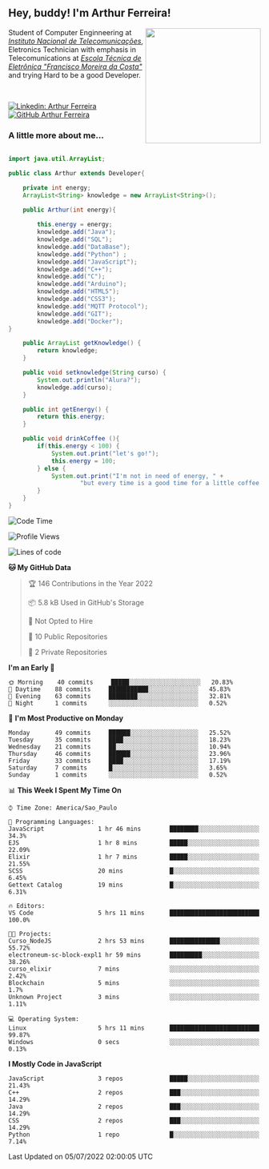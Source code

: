 <h2> Hey, buddy! I'm Arthur Ferreira!</h2>
<img align='right' src="https://media.giphy.com/media/ule4vhcY1xEKQ/giphy.gif" width="230">
<p>Student of Computer Enginneering at  <em><a href="https://inatel.br/home/" target="_blank">Instituto Nacional de Telecomunicações</a></em>, Eletronics Technician with emphasis in Telecomunications at <em><a href="https://www.etefmc.com.br" target="_blank">Escola Técnica de Eletrônica "Francisco Moreira da Costa"</a></em> and trying Hard to be a good Developer.
</p></br>

[![Linkedin: Arthur Ferreira](https://img.shields.io/badge/-Arthur%20Ferreira%20Silva-blue?style=flat-square&logo=Linkedin&logoColor=white&link=https://www.linkedin.com/in/ArthurFerreiraSilva/)]( www.linkedin.com/in/ArthurFerreiraSilva)
[![GitHub Arthur Ferreira](https://img.shields.io/github/followers/arthur-ngdi?label=follow&style=social)](https://github.com/arthur-ngdi)


### A little more about me...  

``` Java

import java.util.ArrayList;

public class Arthur extends Developer{

    private int energy;
    ArrayList<String> knowledge = new ArrayList<String>();

    public Arthur(int energy){
        
        this.energy = energy;
        knowledge.add("Java");
        knowledge.add("SQL");
        knowledge.add("DataBase");
        knowledge.add("Python") ;
        knowledge.add("JavaScript");
        knowledge.add("C++");
        knowledge.add("C");
        knowledge.add("Arduino");
        knowledge.add("HTML5");
        knowledge.add("CSS3");
        knowledge.add("MQTT Protocol");
        knowledge.add("GIT");
        knowledge.add("Docker");
}

    public ArrayList getKnowledge() {
        return knowledge;
    }

    public void setknowledge(String curso) {
        System.out.println("Alura?");
        knowledge.add(curso);
    }

    public int getEnergy() {
        return this.energy;
    }

    public void drinkCoffee (){
        if(this.energy < 100) {
            System.out.print("let's go!");
            this.energy = 100;
        } else {
            System.out.print("I'm not in need of energy, " +
                    "but every time is a good time for a little coffee!");
        }
    }
}

```
<!--START_SECTION:waka-->
![Code Time](http://img.shields.io/badge/Code%20Time-0%20secs-blue)

![Profile Views](http://img.shields.io/badge/Profile%20Views-3-blue)

![Lines of code](https://img.shields.io/badge/From%20Hello%20World%20I%27ve%20Written-472%20Thousand%20lines%20of%20code-blue)

**🐱 My GitHub Data** 

> 🏆 146 Contributions in the Year 2022
 > 
> 📦 5.8 kB Used in GitHub's Storage 
 > 
> 🚫 Not Opted to Hire
 > 
> 📜 10 Public Repositories 
 > 
> 🔑 2 Private Repositories  
 > 
**I'm an Early 🐤** 

```text
🌞 Morning    40 commits     █████░░░░░░░░░░░░░░░░░░░░   20.83% 
🌆 Daytime    88 commits     ███████████░░░░░░░░░░░░░░   45.83% 
🌃 Evening    63 commits     ████████░░░░░░░░░░░░░░░░░   32.81% 
🌙 Night      1 commits      ░░░░░░░░░░░░░░░░░░░░░░░░░   0.52%

```
📅 **I'm Most Productive on Monday** 

```text
Monday       49 commits     ██████░░░░░░░░░░░░░░░░░░░   25.52% 
Tuesday      35 commits     ████░░░░░░░░░░░░░░░░░░░░░   18.23% 
Wednesday    21 commits     ██░░░░░░░░░░░░░░░░░░░░░░░   10.94% 
Thursday     46 commits     ██████░░░░░░░░░░░░░░░░░░░   23.96% 
Friday       33 commits     ████░░░░░░░░░░░░░░░░░░░░░   17.19% 
Saturday     7 commits      █░░░░░░░░░░░░░░░░░░░░░░░░   3.65% 
Sunday       1 commits      ░░░░░░░░░░░░░░░░░░░░░░░░░   0.52%

```


📊 **This Week I Spent My Time On** 

```text
⌚︎ Time Zone: America/Sao_Paulo

💬 Programming Languages: 
JavaScript               1 hr 46 mins        ████████░░░░░░░░░░░░░░░░░   34.3% 
EJS                      1 hr 8 mins         █████░░░░░░░░░░░░░░░░░░░░   22.09% 
Elixir                   1 hr 7 mins         █████░░░░░░░░░░░░░░░░░░░░   21.55% 
SCSS                     20 mins             █░░░░░░░░░░░░░░░░░░░░░░░░   6.45% 
Gettext Catalog          19 mins             █░░░░░░░░░░░░░░░░░░░░░░░░   6.31%

🔥 Editors: 
VS Code                  5 hrs 11 mins       █████████████████████████   100.0%

🐱‍💻 Projects: 
Curso_NodeJS             2 hrs 53 mins       ██████████████░░░░░░░░░░░   55.72% 
electroneum-sc-block-expl1 hr 59 mins        █████████░░░░░░░░░░░░░░░░   38.26% 
curso_elixir             7 mins              ░░░░░░░░░░░░░░░░░░░░░░░░░   2.42% 
Blockchain               5 mins              ░░░░░░░░░░░░░░░░░░░░░░░░░   1.7% 
Unknown Project          3 mins              ░░░░░░░░░░░░░░░░░░░░░░░░░   1.11%

💻 Operating System: 
Linux                    5 hrs 11 mins       █████████████████████████   99.87% 
Windows                  0 secs              ░░░░░░░░░░░░░░░░░░░░░░░░░   0.13%

```

**I Mostly Code in JavaScript** 

```text
JavaScript               3 repos             █████░░░░░░░░░░░░░░░░░░░░   21.43% 
C++                      2 repos             ███░░░░░░░░░░░░░░░░░░░░░░   14.29% 
Java                     2 repos             ███░░░░░░░░░░░░░░░░░░░░░░   14.29% 
CSS                      2 repos             ███░░░░░░░░░░░░░░░░░░░░░░   14.29% 
Python                   1 repo              █░░░░░░░░░░░░░░░░░░░░░░░░   7.14%

```



 Last Updated on 05/07/2022 02:00:05 UTC
<!--END_SECTION:waka-->
